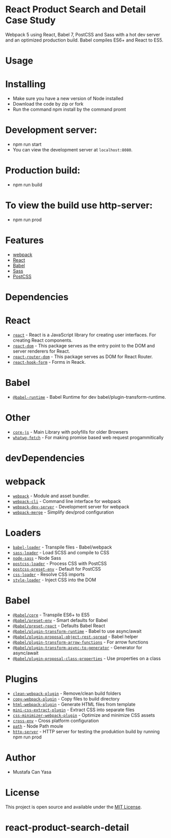 # React Product Search and Detail Case Study

Webpack 5 using React, Babel 7, PostCSS and Sass with a hot dev server and an optimized production build. Babel compiles ES6+ and React to ES5. 


# Usage

# Installing

- Make sure you have a new version of Node installed
- Download the code by zip or fork
- Run the command npm install by the command promt

# Development server:

- npm run start
- You can view the development server at `localhost:8080`.

# Production build:

- npm run build

# To view the build use http-server:

- npm run prod


# Features

- [webpack](https://webpack.js.org/)
- [React](https://reactjs.org/)
- [Babel](https://babeljs.io/)
- [Sass](https://sass-lang.com/)
- [PostCSS](https://postcss.org/)


# Dependencies 

# React

- [`react`](https://www.npmjs.com/package/react) - React is a JavaScript library for creating user interfaces. For creating React components.
- [`react-dom`](https://www.npmjs.com/package/react-dom) - This package serves as the entry point to the DOM and server renderers for React. 
- [`react-router-dom`](https://www.npmjs.com/package/react-router-dom) - This package serves as DOM for React Router. 
- [`react-hook-form`](https://www.npmjs.com/package/react-hook-form) - Forms in Reack. 

# Babel

- [`@babel-runtime`](https://babeljs.io/docs/en/babel-runtime) - Babel Runtime for dev babel/plugin-transform-runtime.

# Other 

- [`core-js`](https://www.npmjs.com/package/core-js) - Main Library with polyfills for older Browsers
- [`whatwg-fetch`](https://www.npmjs.com/package/whatwg-fetch) - For making promise based web request progammitically


#  devDependencies

# webpack

- [`webpack`](https://github.com/webpack/webpack) - Module and asset bundler.
- [`webpack-cli`](https://github.com/webpack/webpack-cli) - Command line interface for webpack
- [`webpack-dev-server`](https://github.com/webpack/webpack-dev-server) - Development server for webpack
- [`webpack-merge`](https://github.com/survivejs/webpack-merge) - Simplify dev/prod configuration

# Loaders

- [`babel-loader`](https://webpack.js.org/loaders/babel-loader/) - Transpile files - Babel/webpack
- [`sass-loader`](https://webpack.js.org/loaders/sass-loader/) - Load SCSS and compile to CSS
- [`node-sass`](https://github.com/sass/node-sass) - Node Sass
- [`postcss-loader`](https://webpack.js.org/loaders/postcss-loader/) - Process CSS with PostCSS
- [`postcss-preset-env`](https://www.npmjs.com/package/postcss-preset-env) - Default for PostCSS
- [`css-loader`](https://webpack.js.org/loaders/css-loader/) - Resolve CSS imports
- [`style-loader`](https://webpack.js.org/loaders/style-loader/) - Inject CSS into the DOM

# Babel

- [`@babel/core`](https://www.npmjs.com/package/@babel/core) - Transpile ES6+ to ES5
- [`@babel/preset-env`](https://babeljs.io/docs/en/babel-preset-env) - Smart defaults for Babel
- [`@babel/preset-react`](https://babeljs.io/docs/en/babel-preset-react) - Defaults Babel React
- [`@babel/plugin-transform-runtime`](https://babeljs.io/docs/en/babel-plugin-transform-runtime) - Babel to use async/await
- [`@babel/plugin-proposal-object-rest-spread`](https://babeljs.io/docs/en/plugin-proposal-object-rest-spread) - Babel helper
- [`@babel/plugin-transform-arrow-functions`](https://babeljs.io/docs/en/plugin-transform-arrow-functions) - For arrow functions
- [`@babel/plugin-transform-async-to-generator`](https://babeljs.io/docs/en/plugin-transform-async-to-generator) - Generator for async/await
- [`@babel/plugin-proposal-class-properties`](https://babeljs.io/docs/en/babel-plugin-proposal-class-properties) - Use properties on a class


# Plugins

- [`clean-webpack-plugin`](https://github.com/johnagan/clean-webpack-plugin) - Remove/clean build folders
- [`copy-webpack-plugin`](https://github.com/webpack-contrib/copy-webpack-plugin) - Copy files to build directory
- [`html-webpack-plugin`](https://github.com/jantimon/html-webpack-plugin) - Generate HTML files from template
- [`mini-css-extract-plugin`](https://github.com/webpack-contrib/mini-css-extract-plugin) - Extract CSS into separate files
- [`css-minimizer-webpack-plugin`](https://webpack.js.org/plugins/css-minimizer-webpack-plugin/) - Optimize and minimize CSS assets
- [`cross-env`](https://github.com/kentcdodds/cross-env) - Cross platform configuration
- [`path`](https://www.npmjs.com/package/path) - Node Path moule
- [`http-server`](https://www.npmjs.com/package/http-server) - HTTP server for testing the produktion build by running npm run prod


# Author

- Mustafa Can Yasa

# License

This project is open source and available under the [MIT License](LICENSE).
# react-product-search-detail
